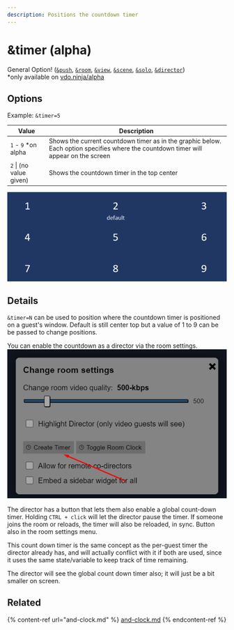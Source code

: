 ```yaml
---
description: Positions the countdown timer
---
```


# \&timer (alpha)

General Option! ([`&push`](../../source-settings/push.md), [`&room`](../../general-settings/room.md), [`&view`](../view-parameters/view.md), [`&scene`](../view-parameters/scene.md), [`&solo`](../mixer-scene-parameters/and-solo.md), [`&director`](../../viewers-settings/director.md))\
\*only available on [vdo.ninja/alpha](https://vdo.ninja/alpha/)

## Options

Example: `&timer=5`

| Value                   | Description                                                                                                                          |
| ----------------------- | ------------------------------------------------------------------------------------------------------------------------------------ |
| `1` - `9` \*on alpha    | Shows the current countdown timer as in the graphic below. Each option specifies where the countdown timer will appear on the screen |
| `2` \| (no value given) | Shows the countdown timer in the top center                                                                                          |

![](<../../.gitbook/assets/image (12) (5).png>)

## Details

`&timer=N` can be used to position where the countdown timer is positioned on a guest's window. Default is still center top but a value of 1 to 9 can be be passed to change positions.

You can enable the countdown as a director via the room settings.\
![](<../../.gitbook/assets/image (11).png>)

The director has a button that lets them also enable a global count-down timer. Holding `CTRL + click` will let the director pause the timer. If someone joins the room or reloads, the timer will also be reloaded, in sync. Button also in the room settings menu.

This count down timer is the same concept as the per-guest timer the director already has, and will actually conflict with it if both are used, since it uses the same state/variable to keep track of time remaining.

The director will see the global count down timer also; it will just be a bit smaller on screen.

## Related

{% content-ref url="and-clock.md" %}
[and-clock.md](and-clock.md)
{% endcontent-ref %}
